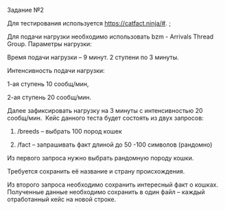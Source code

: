Задание №2

Для тестирования используется https://catfact.ninja/#. ;

Для подачи нагрузки необходимо использовать bzm - Arrivals Thread Group. Параметры нагрузки: 

Время подачи нагрузки – 9 минут. 2 ступени по 3 минуты. 

Интенсивность подачи нагрузки:

1-ая ступень 10 сообщ/мин, 

2-ая ступень 20 сообщ/мин. 

Далее зафиксировать нагрузку на 3 минуты с интенсивностью 20 сообщ/мин.  Кейс данного теста будет состоять из двух запросов: 

1) /breeds – выбрать 100 пород кошек 

2) /fact – запрашивать факт длиной до 50 -100 символов (рандомно)  

Из первого запроса нужно выбрать рандомную породу кошки. 

Требуется сохранить её название и страну происхождения. 

Из второго запроса необходимо сохранить интересный факт о кошках.  Полученные данные необходимо сохранить в один файл – каждый отработанный кейс на новой строке.

